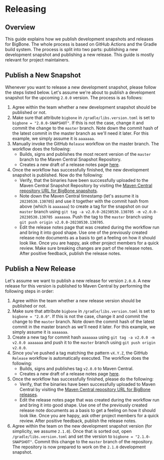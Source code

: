 # Releasing

## Overview
This guide explains how we publish development snapshots and releases for BigBone. The whole process is based on
GitHub Actions and the Gradle build system. The process is split into two parts: publishing a new development snapshot
and publishing a new release. This guide is mostly relevant for project maintainers.

## Publish a New Snapshot
Whenever you want to release a new development snapshot, please follow the steps listed below. Let's assume we're about
to publish a development snapshot for the upcoming `2.0.0` version. The process is as follows:

1. Agree within the team whether a new development snapshot should be published or not.
2. Make sure that attribute `bigbone` in `/gradle/libs.version.toml` is set to `bigbone = "2.0.0-SNAPSHOT"`. If this is
   not the case, change it and commit the change to the `master` branch. Note down the commit hash of the latest commit
   in the master branch as we'll need it later. For this example, we simply assume it is `aaaaaaa`.
3. Manually invoke the GitHub `Release` workflow on the master branch. The workflow does the following:
    * Builds, signs and publishes the most recent version of the `master` branch to the Maven Central Snapshot Repository.
    * Creates a new draft of a release notes page [here](https://github.com/andregasser/bigbone/releases).
4. Once the workflow has successfully finished, the new development snapshot is published. Now do the following:
    * Verify, that the binaries have been successfully uploaded to the Maven Central Snapshot Repository by visiting
      the [Maven Central repository URL for BigBone snapshots]( https://s01.oss.sonatype.org/content/repositories/snapshots/social/bigbone/bigbone/).
    * Note down the Maven Central timestamp (let's assume it is `20230530.130705`) and use it together with the commit
      hash from above (which is `aaaaaaa`) to create a tag for the snapshot on our `master` branch using
      `git tag -a v2.0.0-20230530.130705 -m v2.0.0-20230530.130705 aaaaaaa`. Push the tag to the `master` branch using
      `git push origin v2.0.0-20230530.130705`.
    * Edit the release notes page that was created during the workflow run and bring it into good shape. Use one of the
      previously created release note documents as a basis to get a feeling on how it should look like. Once you are
      happy, ask other project members for a quick review. Make sure breaking changes are part of the release notes.
      After positive feedback, publish the release notes.

## Publish a New Release
Let's assume we want to publish a new release for version `2.0.0`. A new release for this version is published to Maven
Central by performing the following steps in order:

1. Agree within the team whether a new release version should be published or not.
2. Make sure that attribute `bigbone` in `/gradle/libs.version.toml` is set to `bigbone = "2.0.0"`. If this is not the
   case, change it and commit the change to the `master` branch. Note down the commit hash of the latest commit
   in the master branch as we'll need it later. For this example, we simply assume it is `aaaaaaa`.
3. Create a new tag for commit hash `aaaaaaa` using `git tag -a v2.0.0 -m v2.0.0 aaaaaaa` and push it to the `master`
   branch using `git push origin v2.0.0`.
4. Since you've pushed a tag matching the pattern `vX.Y.Z`, the GitHub `Release` workflow is automatically executed. The
   workflow does the following:
    * Builds, signs and publishes tag `v2.0.0` to Maven Central.
    * Creates a new draft of a release notes page [here](https://github.com/andregasser/bigbone/releases).
5. Once the workflow has successfully finished, please do the following:
    * Verify, that the binaries have been successfully uploaded to Maven Central by visiting the [Maven Central
      repository URL for BigBone releases](https://repo1.maven.org/maven2/social/bigbone).
    * Edit the release notes page that was created during the workflow run and bring it into good shape. Use one of the
      previously created release note documents as a basis to get a feeling on how it should look like. Once you are
      happy, ask other project members for a quick review. After positive feedback, publish the release notes.
6. Agree within the team on the new development snapshot version (for simplicity, we assume `2.1.0`). Once that is sorted
   out, open `/gradle/libs.version.toml` and set the version to `bigbone = "2.1.0-SNAPSHOT"`. Commit this change to the
   `master` branch of the repository. The repository is now prepared to work on the `2.1.0` development snapshot.

